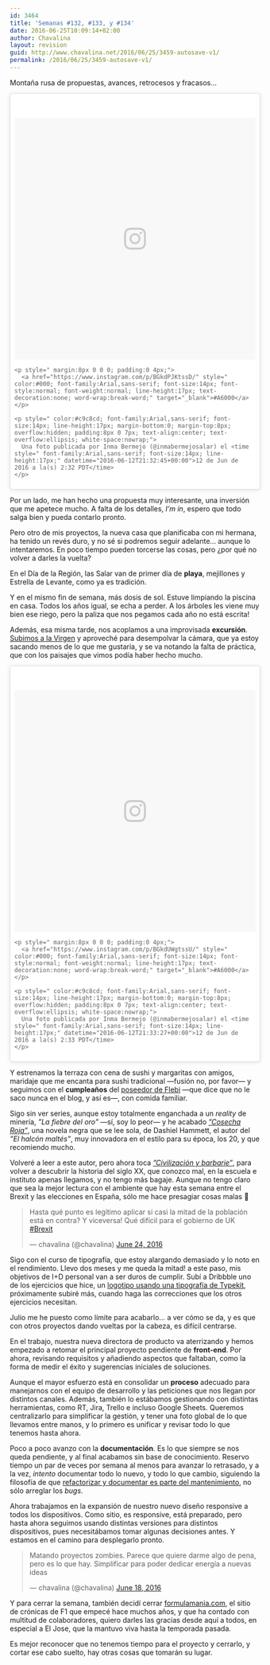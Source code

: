 ```yaml
---
id: 3464
title: 'Semanas #132, #133, y #134'
date: 2016-06-25T10:09:14+02:00
author: Chavalina
layout: revision
guid: http://www.chavalina.net/2016/06/25/3459-autosave-v1/
permalink: /2016/06/25/3459-autosave-v1/
---
```

Montaña rusa de propuestas, avances, retrocesos y fracasos&#8230;

<blockquote class="instagram-media" data-instgrm-captioned data-instgrm-version="7" style=" background:#FFF; border:0; border-radius:3px; box-shadow:0 0 1px 0 rgba(0,0,0,0.5),0 1px 10px 0 rgba(0,0,0,0.15); margin: 1px; max-width:658px; padding:0; width:99.375%; width:-webkit-calc(100% - 2px); width:calc(100% - 2px);">
  <div style="padding:8px;">
    <div style=" background:#F8F8F8; line-height:0; margin-top:40px; padding:50.0% 0; text-align:center; width:100%;">
      <div style=" background:url(data:image/png;base64,iVBORw0KGgoAAAANSUhEUgAAACwAAAAsCAMAAAApWqozAAAABGdBTUEAALGPC/xhBQAAAAFzUkdCAK7OHOkAAAAMUExURczMzPf399fX1+bm5mzY9AMAAADiSURBVDjLvZXbEsMgCES5/P8/t9FuRVCRmU73JWlzosgSIIZURCjo/ad+EQJJB4Hv8BFt+IDpQoCx1wjOSBFhh2XssxEIYn3ulI/6MNReE07UIWJEv8UEOWDS88LY97kqyTliJKKtuYBbruAyVh5wOHiXmpi5we58Ek028czwyuQdLKPG1Bkb4NnM+VeAnfHqn1k4+GPT6uGQcvu2h2OVuIf/gWUFyy8OWEpdyZSa3aVCqpVoVvzZZ2VTnn2wU8qzVjDDetO90GSy9mVLqtgYSy231MxrY6I2gGqjrTY0L8fxCxfCBbhWrsYYAAAAAElFTkSuQmCC); display:block; height:44px; margin:0 auto -44px; position:relative; top:-22px; width:44px;">
      </div>
    </div>
    
    <p style=" margin:8px 0 0 0; padding:0 4px;">
      <a href="https://www.instagram.com/p/BGkdPJKtssD/" style=" color:#000; font-family:Arial,sans-serif; font-size:14px; font-style:normal; font-weight:normal; line-height:17px; text-decoration:none; word-wrap:break-word;" target="_blank">#A6000</a>
    </p>
    
    <p style=" color:#c9c8cd; font-family:Arial,sans-serif; font-size:14px; line-height:17px; margin-bottom:0; margin-top:8px; overflow:hidden; padding:8px 0 7px; text-align:center; text-overflow:ellipsis; white-space:nowrap;">
      Una foto publicada por Inma Bermejo (@inmabermejosalar) el <time style=" font-family:Arial,sans-serif; font-size:14px; line-height:17px;" datetime="2016-06-12T21:32:45+00:00">12 de Jun de 2016 a la(s) 2:32 PDT</time>
    </p>
  </div>
</blockquote>



Por un lado, me han hecho una propuesta muy interesante, una inversión que me apetece mucho. A falta de los detalles, _I&#8217;m in_, espero que todo salga bien y pueda contarlo pronto.

Pero otro de mis proyectos, la nueva casa que planificaba con mi hermana, ha tenido un revés duro, y no sé si podremos seguir adelante&#8230; aunque lo intentaremos. En poco tiempo pueden torcerse las cosas, pero ¿por qué no volver a darles la vuelta?

En el Día de la Región, las Salar van de primer día de **playa**, mejillones y Estrella de Levante, como ya es tradición.

Y en el mismo fin de semana, más dosis de sol. Estuve limpiando la piscina en casa. Todos los años igual, se echa a perder. A los árboles les viene muy bien ese riego, pero la paliza que nos pegamos cada año no está escrita!

Además, esa misma tarde, nos acoplamos a una improvisada **excursión**. [Subimos a la Virgen](https://www.google.es/maps/dir/Calle+de+Gran+V%C3%ADa,+30540+Blanca,+Murcia/38.1820669,-1.3740878/@38.1801866,-1.3762282,1268m/data=!3m2!1e3!4b1!4m9!4m8!1m5!1m1!1s0xd646fd300c179d9:0xce2fb3b7d25423af!2m2!1d-1.3730341!2d38.1792699!1m0!3e2?hl=es) y aproveché para desempolvar la cámara, que ya estoy sacando menos de lo que me gustaría, y se va notando la falta de práctica, que con los paisajes que vimos podía haber hecho mucho.

<blockquote class="instagram-media" data-instgrm-captioned data-instgrm-version="7" style=" background:#FFF; border:0; border-radius:3px; box-shadow:0 0 1px 0 rgba(0,0,0,0.5),0 1px 10px 0 rgba(0,0,0,0.15); margin: 1px; max-width:658px; padding:0; width:99.375%; width:-webkit-calc(100% - 2px); width:calc(100% - 2px);">
  <div style="padding:8px;">
    <div style=" background:#F8F8F8; line-height:0; margin-top:40px; padding:50.0% 0; text-align:center; width:100%;">
      <div style=" background:url(data:image/png;base64,iVBORw0KGgoAAAANSUhEUgAAACwAAAAsCAMAAAApWqozAAAABGdBTUEAALGPC/xhBQAAAAFzUkdCAK7OHOkAAAAMUExURczMzPf399fX1+bm5mzY9AMAAADiSURBVDjLvZXbEsMgCES5/P8/t9FuRVCRmU73JWlzosgSIIZURCjo/ad+EQJJB4Hv8BFt+IDpQoCx1wjOSBFhh2XssxEIYn3ulI/6MNReE07UIWJEv8UEOWDS88LY97kqyTliJKKtuYBbruAyVh5wOHiXmpi5we58Ek028czwyuQdLKPG1Bkb4NnM+VeAnfHqn1k4+GPT6uGQcvu2h2OVuIf/gWUFyy8OWEpdyZSa3aVCqpVoVvzZZ2VTnn2wU8qzVjDDetO90GSy9mVLqtgYSy231MxrY6I2gGqjrTY0L8fxCxfCBbhWrsYYAAAAAElFTkSuQmCC); display:block; height:44px; margin:0 auto -44px; position:relative; top:-22px; width:44px;">
      </div>
    </div>
    
    <p style=" margin:8px 0 0 0; padding:0 4px;">
      <a href="https://www.instagram.com/p/BGkdUWgtssU/" style=" color:#000; font-family:Arial,sans-serif; font-size:14px; font-style:normal; font-weight:normal; line-height:17px; text-decoration:none; word-wrap:break-word;" target="_blank">#A6000</a>
    </p>
    
    <p style=" color:#c9c8cd; font-family:Arial,sans-serif; font-size:14px; line-height:17px; margin-bottom:0; margin-top:8px; overflow:hidden; padding:8px 0 7px; text-align:center; text-overflow:ellipsis; white-space:nowrap;">
      Una foto publicada por Inma Bermejo (@inmabermejosalar) el <time style=" font-family:Arial,sans-serif; font-size:14px; line-height:17px;" datetime="2016-06-12T21:33:27+00:00">12 de Jun de 2016 a la(s) 2:33 PDT</time>
    </p>
  </div>
</blockquote>



Y estrenamos la terraza con cena de sushi y margaritas con amigos, maridaje que me encanta para sushi tradicional —fusión no, por favor— y seguimos con el **cumpleaños** del [poseedor de Flebi](http://www.chavalina.net/2016/06/05/semanas-126-a-131/) —que dice que no le saco nunca en el blog, y así es—, con comida familiar.

Sigo sin ver series, aunque estoy totalmente enganchada a un <em lang=“en”>reality</em> de minería, _”La fiebre del oro”_ —sí, soy lo peor— y he acabado [_”Cosecha Roja”_](http://amzn.to/28N4SFF), una novela negra que se lee sola, de Dashiel Hammett, el autor del _”El halcón maltés”_, muy innovadora en el estilo para su época, los 20, y que recomiendo mucho.

Volveré a leer a este autor, pero ahora toca [_”Civilización y barbarie”_](http://amzn.to/28MlKxJ), para volver a descubrir la historia del siglo XX, que conozco mal, en la escuela e instituto apenas llegamos, y no tengo más bagaje. Aunque no tengo claro que sea la mejor lectura con el ambiente que hay esta semana entre el Brexit y las elecciones en España, sólo me hace presagiar cosas malas 🙁

<blockquote class="twitter-tweet" data-lang="en">
  <p lang="es" dir="ltr">
    Hasta qué punto es legítimo aplicar si casi la mitad de la población está en contra? Y viceversa! Qué difícil para el gobierno de UK <a href="https://twitter.com/hashtag/Brexit?src=hash">#Brexit</a>
  </p>
  
  <p>
    &mdash; chavalina (@chavalina) <a href="https://twitter.com/chavalina/status/746212373501874176">June 24, 2016</a>
  </p>
</blockquote>



Sigo con el curso de tipografía, que estoy alargando demasiado y lo noto en el rendimiento. Llevo dos meses y me queda la mitad! a este paso, mis objetivos de I+D personal van a ser duros de cumplir. Subí a Dribbble uno de los ejercicios que hice, un <a href=“https://dribbble.com/shots/2756928-La-Pepa-Negative”>logotipo usando una tipografía de Typekit</a>, próximamente subiré más, cuando haga las correcciones que los otros ejercicios necesitan.

Julio me he puesto como límite para acabarlo… a ver cómo se da, y es que con otros proyectos dando vueltas por la cabeza, es difícil centrarse.

En el trabajo, nuestra nueva directora de producto va aterrizando y hemos empezado a retomar el principal proyecto pendiente de **front-end**. Por ahora, revisando requisitos y añadiendo aspectos que faltaban, como la forma de medir el éxito y sugerencias iniciales de soluciones.

Aunque el mayor esfuerzo está en consolidar un **proceso** adecuado para manejarnos con el equipo de desarrollo y las peticiones que nos llegan por distintos canales. Además, también lo estábamos gestionando con distintas herramientas, como RT, Jira, Trello e incluso Google Sheets. Queremos centralizarlo para simplificar la gestión, y tener una foto global de lo que llevamos entre manos, y lo primero es unificar y revisar todo lo que tenemos hasta ahora.

Poco a poco avanzo con la **documentación**. Es lo que siempre se nos queda pendiente, y al final acabamos sin base de conocimiento. Reservo tiempo un par de veces por semana al menos para avanzar lo retrasado, y a la vez, _intento_ documentar todo lo nuevo, y todo lo que cambio, siguiendo la filosofía de que [refactorizar y documentar es parte del mantenimiento](https://dzone.com/articles/what-refactoring-and-what-it-0), no sólo arreglar los _bugs_.

Ahora trabajamos en la expansión de nuestro nuevo diseño responsive a todos los dispositivos. Como sitio, es responsive, está preparado, pero hasta ahora seguimos usando distintas versiones para distintos dispositivos, pues necesitábamos tomar algunas decisiones antes. Y estamos en el camino para desplegarlo pronto.

<blockquote class="twitter-tweet" data-lang="en">
  <p lang="es" dir="ltr">
    Matando proyectos zombies. Parece que quiere darme algo de pena, pero es lo que hay. Simplificar para poder dedicar energía a nuevas ideas
  </p>
  
  <p>
    &mdash; chavalina (@chavalina) <a href="https://twitter.com/chavalina/status/744089240787685376">June 18, 2016</a>
  </p>
</blockquote>



Y para cerrar la semana, también decidí cerrar <a href=“http://www.formulamania.com”>formulamania.com</a>, el sitio de crónicas de F1 que empecé hace muchos años, y que ha contado con multitud de colaboradores, quiero darles las gracias desde aquí a todos, en especial a El Jose, que la mantuvo viva hasta la temporada pasada.

Es mejor reconocer que no tenemos tiempo para el proyecto y cerrarlo, y cortar ese cabo suelto, hay otras cosas que tomarán su lugar.